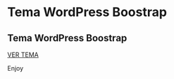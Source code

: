 # Tema WordPress Boostrap

<strong>Tema WordPress Boostrap</strong>
---------------------

<a href="http://impresiones.esy.es/" target="_blank">VER TEMA</a>

Enjoy